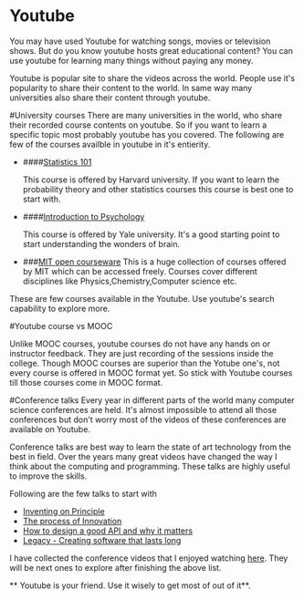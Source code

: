 # Youtube
You may have used Youtube for watching songs, movies or television shows. But do you know youtube hosts great educational content? You can use youtube for learning many things without paying any money.

Youtube is popular site to share the videos across the world. People use it's popularity to share their content to the world. In same way many universities also share their content through youtube.


#University courses
There are many universities in the world, who share their recorded course contents on youtube. So if you want to learn a specific topic most probably youtube has you covered. The following are few of the courses availble in youtube in it's entierity.

* ####[Statistics 101](https://www.youtube.com/watch?v=KbB0FjPg0mw&list=PLwSkUXSbQkFmuYHLw0dsL3yDlAoOFrkDG)

    This course is offered by Harvard university. If you want to learn the probability theory and other statistics courses this course is best one to start with.

* ####[Introduction to Psychology](https://www.youtube.com/watch?v=P3FKHH2RzjI&list=PL6A08EB4EEFF3E91F)

   This course is offered by Yale university. It's a good starting point to start understanding the wonders of brain.

* ###[MIT open courseware](https://www.youtube.com/user/MIT)
  This is a huge collection of courses offered by MIT which can be accessed freely. Courses cover different disciplines like Physics,Chemistry,Computer science etc.

These are few courses available in the Youtube. Use youtube's search capability to explore more.


#Youtube course vs MOOC 

Unlike MOOC courses, youtube courses do not have any hands on or instructor feedback. They are just recording of the sessions inside the college. Though MOOC courses are superior than the Yotube one's, not every course is offered in MOOC format yet. So stick with Youtube courses till those courses come in MOOC format.


#Conference talks
Every year in different parts of the world many computer science conferences are held. It's almost impossible to attend all those conferences but don't worry most of the videos of these conferences are available on Youtube.

Conference talks are best way to learn the state of art technology from the best in field. Over the years many great videos have changed the way I think about the computing and programming. These talks are highly useful to improve the skills. 

Following are the few talks to start with

* [Inventing on Principle](http://phatak-dev.github.io/techtalks/inventing-on-principle/)
* [The process of Innovation](http://phatak-dev.github.io/techtalks/the-process-of-innovation-andreas-bechtolsheim/)
* [How to design a good API and why it matters](http://phatak-dev.github.io/techtalks/api-design-by-Joshua-Bloch/)
* [Legacy - Creating software that lasts long](http://phatak-dev.github.io/techtalks/legacy-creating-software-that-lasts-long/)

I have collected the conference videos that I enjoyed watching [here](http://phatak-dev.github.io/techtalks/). They will be next ones to explore after finishing the above list.

** Youtube is your friend. Use it wisely to get most of out of it**.









